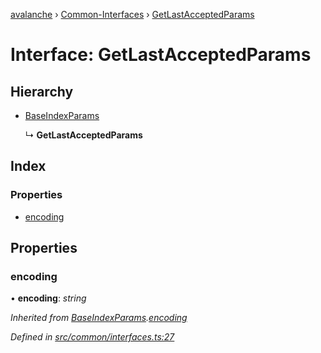[avalanche](../README.md) › [Common-Interfaces](../modules/common_interfaces.md) › [GetLastAcceptedParams](common_interfaces.getlastacceptedparams.md)

# Interface: GetLastAcceptedParams

## Hierarchy

* [BaseIndexParams](common_interfaces.baseindexparams.md)

  ↳ **GetLastAcceptedParams**

## Index

### Properties

* [encoding](common_interfaces.getlastacceptedparams.md#encoding)

## Properties

###  encoding

• **encoding**: *string*

*Inherited from [BaseIndexParams](common_interfaces.baseindexparams.md).[encoding](common_interfaces.baseindexparams.md#encoding)*

*Defined in [src/common/interfaces.ts:27](https://github.com/ava-labs/avalanchejs/blob/40de7e6/src/common/interfaces.ts#L27)*
